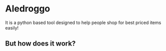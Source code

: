 # Aledroggo
It is a python based tool designed to help people shop for best priced items easily!

## But how does it work?



